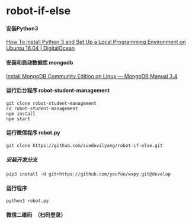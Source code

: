 # robot-if-else
#### 安装Python3
[How To Install Python 3 and Set Up a Local Programming Environment on Ubuntu 16.04 | DigitalOcean](https://www.digitalocean.com/community/tutorials/how-to-install-python-3-and-set-up-a-local-programming-environment-on-ubuntu-16-04)

#### 安装和启动数据库  mongodb
[Install MongoDB Community Edition on Linux — MongoDB Manual 3.4](https://docs.mongodb.com/manual/administration/install-on-linux/)

#### 运行后台程序 robot-student-management

```
git clone robot-student-management
cd robot-student-management
npm install
npm start
```


#### 运行微信程序 robot.py

```
git clone https://github.com/sundevilyang/robot-if-else.git
```

 ##### 安装开发分支

```
pip3 install -U git+https://github.com/youfou/wxpy.git@develop
```

 #### 运行程序

```
python3 robot.py
```

#### 微信二维码　（扫码登录）
